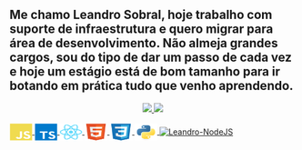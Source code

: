 ## Me chamo Leandro Sobral, hoje trabalho com suporte de infraestrutura e quero migrar para área de desenvolvimento. Não almeja grandes cargos, sou do tipo de dar um passo de cada vez e hoje um estágio está de bom tamanho para ir botando em prática tudo que venho aprendendo. ##


<div align="center">

<a href="https://github.com/uleandrosobrals">

<img height="180em" src="https://github-readme-stats.vercel.app/api?username=uleandrosobrals&show_icons=true&theme=dracula&include_all_commits=true&count_private=true"/>

<img height="180em" src="https://github-readme-stats.vercel.app/api/top-langs/?username=uleandrosobrals&layout=compact&langs_count=7&theme=dracula"/>

</div>

<div style="display: inline_block"><br>


<img align="center" alt="Leandro-Js" height="30" width="40" src="https://raw.githubusercontent.com/devicons/devicon/master/icons/javascript/javascript-plain.svg">

<img align="center" alt="Leandro-Ts" height="30" width="40" src="https://raw.githubusercontent.com/devicons/devicon/master/icons/typescript/typescript-plain.svg">

<img align="center" alt="Leandro-React" height="30" width="40" src="https://raw.githubusercontent.com/devicons/devicon/master/icons/react/react-original.svg">

<img align="center" alt="Leandro-HTML" height="30" width="40" src="https://raw.githubusercontent.com/devicons/devicon/master/icons/html5/html5-original.svg">

<img align="center" alt="Leandro-CSS" height="30" width="40" src="https://raw.githubusercontent.com/devicons/devicon/master/icons/css3/css3-original.svg">

<img align="center" alt="Leandro-Python" height="30" width="40" src="https://raw.githubusercontent.com/devicons/devicon/master/icons/python/python-original.svg">

<img align="center" alt="Leandro-NodeJS" height="30" width="40" src="https://cdn.jsdelivr.net/gh/devicons/devicon/icons/nodejs/nodejs-plain.svg">

</div>



##



<div> 
